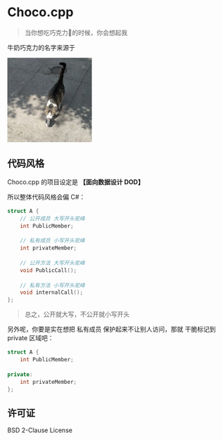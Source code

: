 
# Choco.cpp

> 当你想吃巧克力🍫的时候，你会想起我

牛奶巧克力的名字来源于

<img src="./banner.png" width="192" height="192" />

## 代码风格

Choco.cpp 的项目设定是 **【面向数据设计 DOD】**

所以整体代码风格会偏 C#：

```cpp
struct A {
    // 公开成员 大写开头驼峰
    int PublicMember;
    
    // 私有成员 小写开头驼峰
    int privateMember;
    
    // 公开方法 大写开头驼峰
    void PublicCall();
    
    // 私有方法 小写开头驼峰
    void internalCall();
};
```

> 总之，公开就大写，不公开就小写开头

另外呢，你要是实在想把 私有成员 保护起来不让别人访问，那就 干脆标记到 private 区域吧：

```cpp
struct A {
    int PublicMember;
    
private:
    int privateMember;
};
```

## 许可证

BSD 2-Clause License

